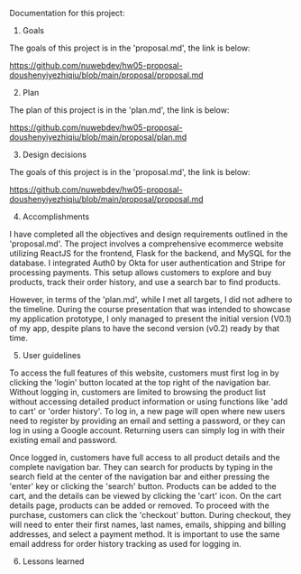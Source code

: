 Documentation for this project:

1. Goals

The goals of this project is in the 'proposal.md', the link is below:

https://github.com/nuwebdev/hw05-proposal-doushenyiyezhiqiu/blob/main/proposal/proposal.md

2. Plan

The plan of this project is in the 'plan.md', the link is below:

https://github.com/nuwebdev/hw05-proposal-doushenyiyezhiqiu/blob/main/proposal/plan.md

3. Design decisions

The goals of this project is in the 'proposal.md', the link is below:

https://github.com/nuwebdev/hw05-proposal-doushenyiyezhiqiu/blob/main/proposal/proposal.md

4. Accomplishments

I have completed all the objectives and design requirements outlined in the 'proposal.md'. The project involves a comprehensive ecommerce website utilizing ReactJS for the frontend, Flask for the backend, and MySQL for the database. I integrated Auth0 by Okta for user authentication and Stripe for processing payments. This setup allows customers to explore and buy products, track their order history, and use a search bar to find products.

However, in terms of the 'plan.md', while I met all targets, I did not adhere to the timeline. During the course presentation that was intended to showcase my application prototype, I only managed to present the initial version (V0.1) of my app, despite plans to have the second version (v0.2) ready by that time.

5. User guidelines

To access the full features of this website, customers must first log in by clicking the 'login' button located at the top right of the navigation bar. Without logging in, customers are limited to browsing the product list without accessing detailed product information or using functions like 'add to cart' or 'order history'. To log in, a new page will open where new users need to register by providing an email and setting a password, or they can log in using a Google account. Returning users can simply log in with their existing email and password.

Once logged in, customers have full access to all product details and the complete navigation bar. They can search for products by typing in the search field at the center of the navigation bar and either pressing the 'enter' key or clicking the 'search' button. Products can be added to the cart, and the details can be viewed by clicking the 'cart' icon. On the cart details page, products can be added or removed. To proceed with the purchase, customers can click the 'checkout' button. During checkout, they will need to enter their first names, last names, emails, shipping and billing addresses, and select a payment method. It is important to use the same email address for order history tracking as used for logging in.

6. Lessons learned